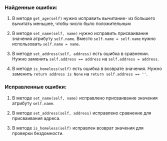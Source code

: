 ### Найденные ошибки:

1. В методе `get_age(self)` нужно исправить вычитание- из большего вычитать меньшее, чтобы число было положительным

2. В методе `set_name(self, name)` нужно исправить присваивание значения атрибуту `self.name`. Вместо `self.name = self.name` нужно использовать `self.name = name`.

3. В методе `set_address(self, address)` есть ошибка в сравнении. Нужно заменить `self.address == address` на `self.address = address`.

4. В методе `is_homeless(self)` есть ошибка в возврате значения. Нужно заменить `return address is None` на `return self.address == ''`.

### Исправленные ошибки:

1. В методе `set_name(self, name)` исправлено присваивание значения атрибуту `self.name`.

2. В методе `set_address(self, address)` исправлено сравнение для присваивания адреса.

3. В методе `is_homeless(self)` исправлен возврат значения для проверки бездомности.